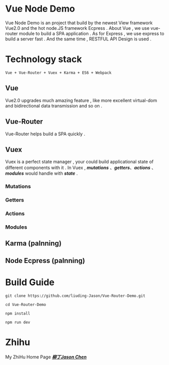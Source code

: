 
# Vue Node Demo
	
Vue Node Demo is an project that build by the newest View framework Vue2.0 and the hot node.JS
framework Ecpress . About Vue , we use vue-router module to build a SPA application . As for
Express , we use express to build a server fast . And the same time , RESTFUL API Design is 
used .


# Technology stack
	
	Vue + Vue-Router + Vuex + Karma + ES6 + Webpack

## Vue 
	
Vue2.0 upgrades much amazing feature , like more excellent virtual-dom and bidirectional 
data transmission and so on .  

## Vue-Router

Vue-Router helps build a SPA quickly . 

## Vuex 

Vuex is a perfect state manager , your could build applicational state of different components
with it . In Vuex , ***mutations*** 、***getters***、***actions*** 、***modules*** would 
handle with ***state*** . 

### Mutations

### Getters

### Actions

### Modules

## Karma (palnning)

## Node Ecpress (palnning)


# Build Guide
	git clone https://github.com/liuding-Jason/Vue-Router-Demo.git

	cd Vue-Router-Demo

	npm install 

	npm run dev

# Zhihu

My ZhiHu Home Page ***[柳丁Jason Chen](https://www.zhihu.com/people/liu-ding-jasonchen)*** 